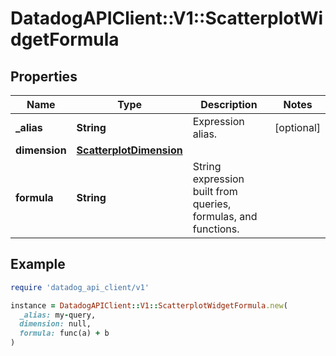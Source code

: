 # DatadogAPIClient::V1::ScatterplotWidgetFormula

## Properties

| Name | Type | Description | Notes |
| ---- | ---- | ----------- | ----- |
| **_alias** | **String** | Expression alias. | [optional] |
| **dimension** | [**ScatterplotDimension**](ScatterplotDimension.md) |  |  |
| **formula** | **String** | String expression built from queries, formulas, and functions. |  |

## Example

```ruby
require 'datadog_api_client/v1'

instance = DatadogAPIClient::V1::ScatterplotWidgetFormula.new(
  _alias: my-query,
  dimension: null,
  formula: func(a) + b
)
```

